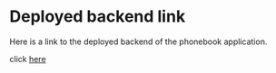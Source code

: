# Deployed backend link

Here is a link to the deployed backend of the phonebook application.

click [here](https://phonebook-backend-d82f.onrender.com)
